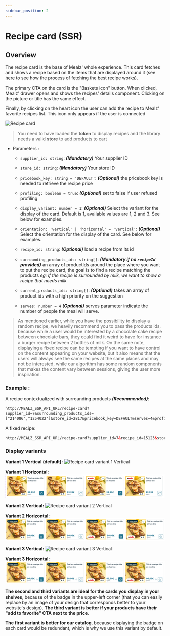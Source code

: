 ```yaml
---
sidebar_position: 2
---
```


# Recipe card (SSR)

## Overview

The recipe card is the base of Mealz' whole experience. This card fetches and shows a recipe based on the items that are displayed around it (see [here](../about/features#how-the-recipes-displayed-in-the-cards-are-chosen) to see how the process of fetching the best recipe works).

The primary CTA on the card is the "Baskets icon" button. When clicked, Mealz' drawer opens and shows the recipes' details component. Clicking on the picture or title has the same effect.

Finally, by clicking on the heart icon the user can add the recipe to Mealz' favorite recipes list. This icon only appears if the user is connected

![Recipe card](https://storage.googleapis.com/assets.miam.tech/kmm_documentation/web/examples/recipeCard.png "Recipe card")

> You need to have loaded the **token** to display recipes and the library needs a valid **store** to add products to cart

- Parameters :

  - `supplier_id: string`:
  **_(Mandatory)_** Your supplier ID
  
  - `store_id: string`:
  **_(Mandatory)_** Your store ID

  - `pricebook_key: string = 'DEFAULT'`:
  **_(Optional)_** the pricebook key is needed to retrieve the recipe price

  - `profiling: boolean = true`:
  **_(Optional)_** set to false if user refused profiling

  - `display_variant: number = 1`:
  **_(Optional)_** Select the variant for the display of the card. Default is 1, available values are 1, 2 and 3. See below for examples.

  - `orientation: 'vertical' | 'horizontal' = 'vertical'`:
  **_(Optional)_** Select the orientation for the display of the card. See below for examples.

  - `recipe_id: string`:
  **_(Optional)_** load a recipe from its id

  - `surrounding_products_ids: string[]`:
  **_(Mandatory if no `recipeId` provided)_** an array of productIds around the place where you want to put the recipe card, the goal is to find a recipe matching the products
    _eg: if the recipe is surrounded by milk, we want to show a recipe that needs milk_

  - `current_products_ids: string[]`:
  **_(Optional)_** takes an array of product ids with a high priority on the suggestion

  - `serves: number = 4`
  **_(Optional)_** serves parameter indicate the number of people the meal will serve.

> As mentioned earlier, while you have the possibility to display a random recipe, we heavily recommend you to pass the products ids, because while a user would be interested by a chocolate cake recipe between chocolate bars, they could find it weird to have for instance a burger recipe between 2 bottles of milk.
> On the same note, displaying a fixed recipe can be tempting if you want to have control on the content appearing on your website, but it also means that the users will always see the same recipes at the same places and may not be interested, while our algorithm has some random components that makes the content vary between sessions, giving the user more inspiration.

### Example :

A recipe contextualized with surrounding products **_(Recommended)_**:

```
http://MEALZ_SSR_API_URL/recipe-card?supplier_id=7&surrounding_products_ids=["214086","1254022"]&store_id=2817&pricebook_key=DEFAULT&serves=4&profiling=true&display_variant=3&orientation=horizontal
```

A fixed recipe:

```html
http://MEALZ_SSR_API_URL/recipe-card?supplier_id=7&recipe_id=15123&store_id=2817&pricebook_key=DEFAULT&serves=4&profiling=true&display_variant=3&orientation=horizontal
```

### Display variants

**Variant 1 Vertical (default):**
![Recipe card variant 1 Vertical](https://storage.googleapis.com/assets.miam.tech/kmm_documentation/web/examples/CardsVariant1.png "Recipe card variant 1 Vertical")

**Variant 1 Horizontal:**
![Recipe card variant 1 Horizontal](../../../static/img/RecipeCardVariant1Horizontal.png "Recipe card variant 1 Horizontal")

**Variant 2 Vertical:**
![Recipe card variant 2 Vertical](https://storage.googleapis.com/assets.miam.tech/kmm_documentation/web/examples/CardsVariant2.png "Recipe card variant 2 Vertical")

**Variant 2 Horizontal:**
![Recipe card variant 2 Horizontal](../../../static/img/RecipeCardVariant2Horizontal.png "Recipe card variant 2 Horizontal")

**Variant 3 Vertical:**
![Recipe card variant 3 Vertical](https://storage.googleapis.com/assets.miam.tech/kmm_documentation/web/examples/CardsVariant3.png "Recipe card variant 3 Vertical")

**Variant 3 Horizontal:**
![Recipe card variant 3 Horizontal](../../../static/img/RecipeCardVariant3Horizontal.png "Recipe card variant 4 Horizontal")


**The second and third variants are ideal for the cards you display in your shelves**, because of the badge in the upper-left corner (that you can easily replace by an image of your design that corresponds better to your website's design). **The third variant is better if your products have their "add to favorite" CTA next to the price**.

**The first variant is better for our catalog**, because displaying the badge on each card would be redundant, which is why we use this variant by default.

